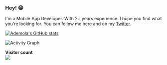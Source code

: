 ### Hey! 😁
I'm a Mobile App Developer.
With 2+ years experience. I hope you find what you're looking for.
You can follow me here and on my [Twitter](https://twitter.com/demmss_).

[![Ademola's GitHub stats](https://github-readme-stats.vercel.app/api?username=demolaf)](https://github.com/anuraghazra/github-readme-stats)

![Activity Graph](https://activity-graph.herokuapp.com/graph?username=demolaf&theme=github&hide_border=true&bg_color=0d1117&area_color=1f6fea&line=38d252&point=1f6fea&color=fefefe)

<p align="left">
<b>Visitor count</b>
<br><img src="https://profile-counter.glitch.me/demolaf/count.svg" />
</p>

<!--
**demolaf/demolaf** is a ✨ _special_ ✨ repository because its `README.md` (this file) appears on your GitHub profile.

Here are some ideas to get you started:

- 🔭 I’m currently working on ...
- 🌱 I’m currently learning ...
- 👯 I’m looking to collaborate on ...
- 🤔 I’m looking for help with ...
- 💬 Ask me about ...
- 📫 How to reach me: ...
- 😄 Pronouns: ...
- ⚡ Fun fact: ...
-->
